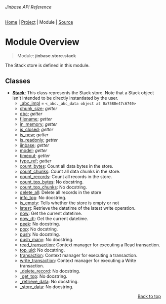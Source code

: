 ###### Jinbase API Reference
[Home](/docs/api/README.md) | [Project](/README.md) | Module | [Source](/src/jinbase/store/stack.py)

# Module Overview
> Module: **jinbase.store.stack**

The Stack store is defined in this module.

## Classes
- [**Stack**](/docs/api/modules/jinbase/store/stack/class-Stack.md): This class represents the Stack store. Note that a Stack object isn't intended to be directly instantiated by the user.
    - [\_abc\_impl](/docs/api/modules/jinbase/store/stack/class-Stack.md#fields-table) = `<_abc._abc_data object at 0x7588e47c6740>`
    - [chunk\_size](/docs/api/modules/jinbase/store/stack/class-Stack.md#properties-table); _getter_
    - [dbc](/docs/api/modules/jinbase/store/stack/class-Stack.md#properties-table); _getter_
    - [filename](/docs/api/modules/jinbase/store/stack/class-Stack.md#properties-table); _getter_
    - [in\_memory](/docs/api/modules/jinbase/store/stack/class-Stack.md#properties-table); _getter_
    - [is\_closed](/docs/api/modules/jinbase/store/stack/class-Stack.md#properties-table); _getter_
    - [is\_new](/docs/api/modules/jinbase/store/stack/class-Stack.md#properties-table); _getter_
    - [is\_readonly](/docs/api/modules/jinbase/store/stack/class-Stack.md#properties-table); _getter_
    - [jinbase](/docs/api/modules/jinbase/store/stack/class-Stack.md#properties-table); _getter_
    - [model](/docs/api/modules/jinbase/store/stack/class-Stack.md#properties-table); _getter_
    - [timeout](/docs/api/modules/jinbase/store/stack/class-Stack.md#properties-table); _getter_
    - [type\_ref](/docs/api/modules/jinbase/store/stack/class-Stack.md#properties-table); _getter_
    - [count\_bytes](/docs/api/modules/jinbase/store/stack/class-Stack.md#count_bytes): Count all data bytes in the store.
    - [count\_chunks](/docs/api/modules/jinbase/store/stack/class-Stack.md#count_chunks): Count all data chunks in the store.
    - [count\_records](/docs/api/modules/jinbase/store/stack/class-Stack.md#count_records): Count all records in the store.
    - [count\_top\_bytes](/docs/api/modules/jinbase/store/stack/class-Stack.md#count_top_bytes): No docstring.
    - [count\_top\_chunks](/docs/api/modules/jinbase/store/stack/class-Stack.md#count_top_chunks): No docstring.
    - [delete\_all](/docs/api/modules/jinbase/store/stack/class-Stack.md#delete_all): Delete all records in the store
    - [info\_top](/docs/api/modules/jinbase/store/stack/class-Stack.md#info_top): No docstring.
    - [is\_empty](/docs/api/modules/jinbase/store/stack/class-Stack.md#is_empty): Tells whether the store is empty or not
    - [latest](/docs/api/modules/jinbase/store/stack/class-Stack.md#latest): Retrieve the datetime of the latest write operation.
    - [now](/docs/api/modules/jinbase/store/stack/class-Stack.md#now): Get the current datetime.
    - [now\_dt](/docs/api/modules/jinbase/store/stack/class-Stack.md#now_dt): Get the current datetime.
    - [peek](/docs/api/modules/jinbase/store/stack/class-Stack.md#peek): No docstring.
    - [pop](/docs/api/modules/jinbase/store/stack/class-Stack.md#pop): No docstring.
    - [push](/docs/api/modules/jinbase/store/stack/class-Stack.md#push): No docstring.
    - [push\_many](/docs/api/modules/jinbase/store/stack/class-Stack.md#push_many): No docstring.
    - [read\_transaction](/docs/api/modules/jinbase/store/stack/class-Stack.md#read_transaction): Context manager for executing a Read transaction.
    - [top\_uid](/docs/api/modules/jinbase/store/stack/class-Stack.md#top_uid): No docstring.
    - [transaction](/docs/api/modules/jinbase/store/stack/class-Stack.md#transaction): Context manager for executing a transaction.
    - [write\_transaction](/docs/api/modules/jinbase/store/stack/class-Stack.md#write_transaction): Context manager for executing a Write transaction.
    - [\_delete\_record](/docs/api/modules/jinbase/store/stack/class-Stack.md#_delete_record): No docstring.
    - [\_get\_top](/docs/api/modules/jinbase/store/stack/class-Stack.md#_get_top): No docstring.
    - [\_retrieve\_data](/docs/api/modules/jinbase/store/stack/class-Stack.md#_retrieve_data): No docstring.
    - [\_store\_data](/docs/api/modules/jinbase/store/stack/class-Stack.md#_store_data): No docstring.

<p align="right"><a href="#jinbase-api-reference">Back to top</a></p>
